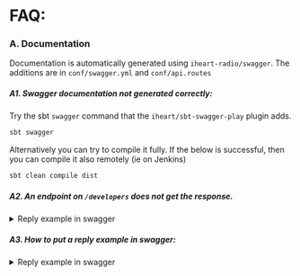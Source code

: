 # FAQ:

### A. Documentation
Documentation is automatically generated using `iheart-radio/swagger`.
The additions are in `conf/swagger.yml` and `conf/api.routes`

##### A1. Swagger documentation not generated correctly:
Try the sbt `swagger` command that the `iheart/sbt-swagger-play` plugin adds.

```bash
sbt swagger
```

Alternatively you can try to compile it fully.
If the below  is successful, then you can compile it also remotely (ie on Jenkins)
```bash
sbt clean compile dist
```

##### A2. An endpoint on `/developers` does not get the response.
<details close>
<summary>
Reply example in swagger
</summary>

Either it's a bug or it's missing the response tag.
Update the relevant `api.routes` entry with:
```bash
#      responses:
#        '200':
#          description: Successful operation
```
See other examples on how to put a sample response.
</details>

##### A3. How to put a reply example in swagger:
<details close>
<summary>
Reply example in swagger
</summary>

Way 1:
```bash
#     examples:
#       application/json: |
#            {
#               "all_floors": [
#                   "<floor1 BASE64>",
#                   "<floor2 BASE64>"
#               ]
#            }
```

Way 2:
```bash
#  responses:
#    200:
#      description: success
#      schema:
#        $ref: '#/definitions/Version'
```
This requires a definition in `conf/swagger.yml`, under `definitions:`.
</details>

